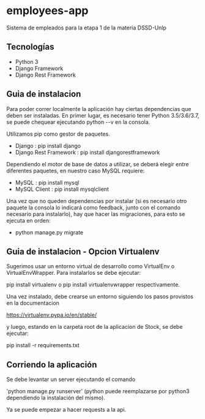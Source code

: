 # employees-app
Sistema de empleados para la etapa 1 de la materia DSSD-Unlp
 
## Tecnologías

- Python 3
- Django Framework
- Django Rest Framework

## Guia de instalacion

Para poder correr localmente la aplicación hay ciertas dependencias que deben ser instaladas.
En primer lugar, es necesario tener Python 3.5/3.6/3.7, se puede chequear ejecutando python --v en la consola.

Utilizamos pip como gestor de paquetes.

- Django : pip install django
- Django Rest Framework : pip install djangorestframework

Dependiendo el motor de base de datos a utilizar, se deberá elegir entre diferentes paquetes, en nuestro caso MySQL requiere:

- MySQL : pip install mysql
- MySQL Client : pip install mysqlclient

Una vez que no queden dependencias por instalar (si es necesario otro paquete la consola lo indicará como feedback, junto con el comando necesario para instalarlo), hay que hacer las migraciones, para esto se ejecuta en orden:

- python manage.py migrate

## Guia de instalacion - Opcion Virtualenv

Sugerimos usar un entorno virtual de desarrollo como VirtualEnv o VirtualEnvWrapper.
Para instalarlos se debe ejecutar:

pip install virtualenv o pip install virtualenvwrapper respectivamente.

Una vez instalado, debe crearse un entorno siguiendo los pasos provistos en la documentacion

https://virtualenv.pypa.io/en/stable/

y luego, estando en la carpeta root de la aplicacion de Stock, se debe ejecutar:

pip install -r requirements.txt

## Corriendo la aplicación

Se debe levantar un server ejecutando el comando

'python manage.py runserver' (python puede reemplazarse por python3 dependiendo la instalación del mismo).

Ya se puede empezar a hacer requests a la api.
